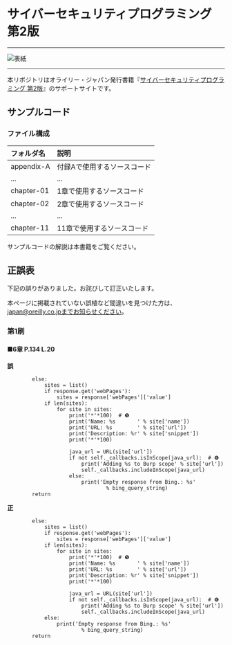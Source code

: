 # サイバーセキュリティプログラミング 第2版

---

![表紙](black-hat-python-2e-ja.png)

---

本リポジトリはオライリー・ジャパン発行書籍『[サイバーセキュリティプログラミング 第2版](https://www.amazon.co.jp/dp/4873119731/)』のサポートサイトです。

## サンプルコード

### ファイル構成

|フォルダ名 |説明                         |
|:--        |:--                          |
|appendix-A |付録Aで使用するソースコード  |
|...        |...                          |
|chapter-01 |1章で使用するソースコード    |
|chapter-02 |2章で使用するソースコード    |
|...        |...                          |
|chapter-11 |11章で使用するソースコード   |

サンプルコードの解説は本書籍をご覧ください。

## 正誤表

下記の誤りがありました。お詫びして訂正いたします。

本ページに掲載されていない誤植など間違いを見つけた方は、japan@oreilly.co.jpまでお知らせください。

### 第1刷

#### ■6章 P.134 L.20
**誤**
```
        else:
            sites = list()
            if response.get('webPages'):
                sites = response['webPages']['value']
            if len(sites):
                for site in sites:
                    print('*'*100)  # ❺
                    print('Name: %s       ' % site['name'])
                    print('URL: %s        ' % site['url'])
                    print('Description: %r' % site['snippet'])
                    print('*'*100)

                    java_url = URL(site['url'])
                    if not self._callbacks.isInScope(java_url):  # ❻
                        print('Adding %s to Burp scope' % site['url'])
                        self._callbacks.includeInScope(java_url)
                    else:
                        print('Empty response from Bing.: %s'
                                % bing_query_string)
        return
```
**正**
```
        else:
            sites = list()
            if response.get('webPages'):
                sites = response['webPages']['value']
            if len(sites):
                for site in sites:
                    print('*'*100)  # ❺
                    print('Name: %s       ' % site['name'])
                    print('URL: %s        ' % site['url'])
                    print('Description: %r' % site['snippet'])
                    print('*'*100)

                    java_url = URL(site['url'])
                    if not self._callbacks.isInScope(java_url):  # ❻
                        print('Adding %s to Burp scope' % site['url'])
                        self._callbacks.includeInScope(java_url)
            else:
                print('Empty response from Bing.: %s'
                        % bing_query_string)
        return
```
